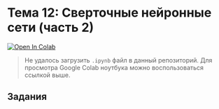# Тема 12: Сверточные нейронные сети (часть 2)

[![Open In Colab](https://colab.research.google.com/assets/colab-badge.svg)](https://colab.research.google.com/drive/1ZJf3FvzvCWHW_bEvH1yfIXfhySdkJyD4?usp=sharing)

> Не удалось загрузить `.ipynb` файл в данный репозиторий. Для просмотра Google Colab ноутбука можно воспользоваться ссылкой выше.

## Задания
